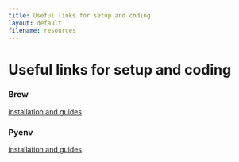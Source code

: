 ```yaml
---
title: Useful links for setup and coding
layout: default
filename: resources
--- 
```

# Useful links for setup and coding

### Brew 
[installation and guides](https://brew.sh/)

### Pyenv
[installation and guides](https://github.com/pyenv/pyenv?tab=readme-ov-file#homebrew-in-macos)



